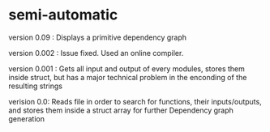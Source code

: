 # semi-automatic

version 0.09 :
  Displays a primitive dependency graph
  
version 0.002 :
  Issue fixed. Used an online compiler.
  
version 0.001 : 
  Gets all input and output of every modules, stores them inside struct, but has a major technical problem in the enconding of the resulting strings

verision 0.0:
  Reads file in order to search for functions, their inputs/outputs, and stores them inside a struct array for further Dependency graph generation
